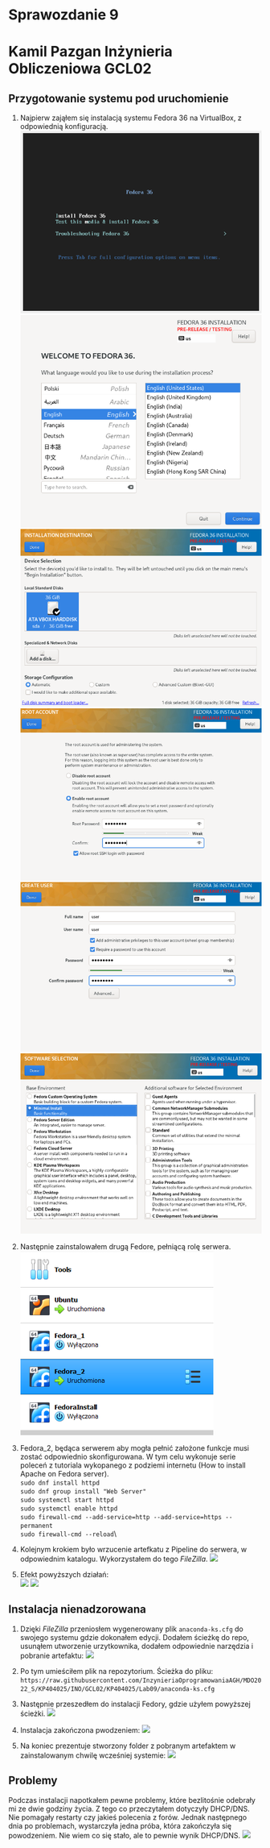 # Sprawozdanie 9
# Kamil Pazgan Inżynieria Obliczeniowa GCL02

## Przygotowanie systemu pod uruchomienie

1. Najpierw zająłem się instalacją systemu Fedora 36 na VirtualBox, z odpowiednią konfiguracją.\
![](./screenshots/1_install_Fedora.PNG)
![](./screenshots/2_inst.PNG)
![](./screenshots/3_inst.PNG)
![](./screenshots/4_inst.PNG)
![](./screenshots/5_inst.PNG)
![](./screenshots/6_inst.PNG)

2. Następnie zainstalowałem drugą Fedore, pełniącą rolę serwera.\
![](./screenshots/7_vb.PNG)

3. Fedora_2, będąca serwerem aby mogła pełnić założone funkcje musi zostać odpowiednio skonfigurowana. W tym celu wykonuje serie poleceń z tutoriala wykopanego z podziemi internetu (How to install Apache on Fedora server).\
```sudo dnf install httpd```\
```sudo dnf group install "Web Server"```\
```sudo systemctl start httpd```\
```sudo systemctl enable httpd```\
```sudo firewall-cmd --add-service=http --add-service=https --permanent```\
```sudo firewall-cmd --reload```\

4. Kolejnym krokiem było wrzucenie artefkatu z Pipeline do serwera, w odpowiednim katalogu. Wykorzystałem do tego *FileZilla*.
![](./screenshots/8_serwer.PNG)

5. Efekt powyższych działań:\
![](./screenshots/9_browser.PNG)
![](./screenshots/10_wget.PNG)

## Instalacja nienadzorowana

1. Dzięki *FileZilla* przeniosłem wygenerowany plik ```anaconda-ks.cfg``` do swojego systemu gdzie dokonałem edycji. Dodałem ścieżkę do repo, usunąłem utworzenie urzytkownika, dodałem odpowiednie narzędzia i pobranie artefaktu:
![](./screenshots/11_anaconda.PNG)

2. Po tym umieściłem plik na repozytorium. Ścieżka do pliku: ```https://raw.githubusercontent.com/InzynieriaOprogramowaniaAGH/MDO2022_S/KP404025/INO/GCL02/KP404025/Lab09/anaconda-ks.cfg```

3. Następnie przeszedłem do instalacji Fedory, gdzie użyłem powyższej ścieżki.
![](./screenshots/12_anaconda.PNG)

4. Instalacja zakończona pwodzeniem:
![](./screenshots/13_install_complete.PNG)

5. Na koniec prezentuje stworzony folder z pobranym artefaktem w zainstalowanym chwilę wcześniej systemie:
![](./screenshots/14_artifact.PNG)

## Problemy

Podczas instalacji napotkałem pewne problemy, które bezlitośnie odebrały mi ze dwie godziny życia. Z tego co przeczytałem dotyczyły DHCP/DNS. Nie pomagały restarty czy jakieś polecenia z forów. Jednak następnego dnia po problemach, wystarczyła jedna próba, która zakończyła się powodzeniem. Nie wiem co się stało, ale to pewnie wynik DHCP/DNS.
![](./screenshots/15_failed.PNG)